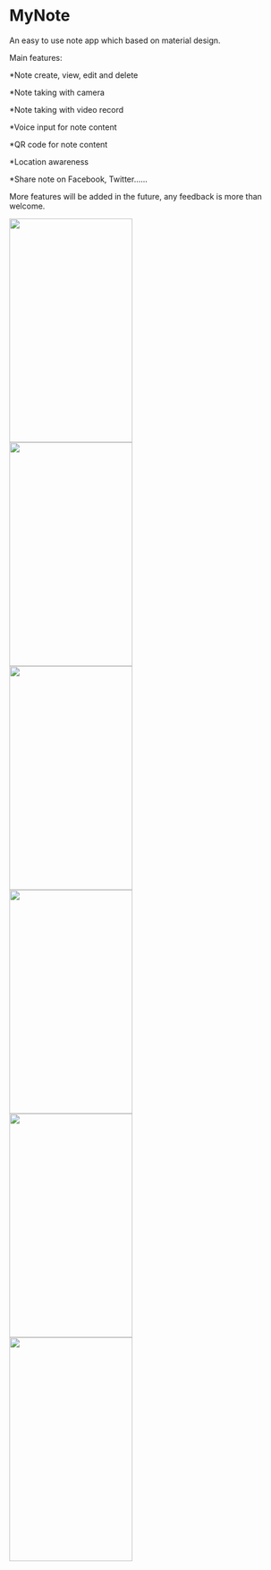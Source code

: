 # MyNote
An easy to use note app which based on material design.

Main features:

  *Note create, view, edit and delete

  *Note taking with camera

  *Note taking with video record

  *Voice input for note content

  *QR code for note content

  *Location awareness

  *Share note on Facebook, Twitter......

More features will be added in the future, any feedback is more than welcome.
<br>

<a href="url"><img src="https://cloud.githubusercontent.com/assets/11439385/11343262/1fbc81f8-9203-11e5-94c5-6dffb04576bc.png"  height="400" width="220" ></a><br>
<a href="url"><img src="https://cloud.githubusercontent.com/assets/11439385/11343263/1fbc639e-9203-11e5-8135-3113d7712259.png"  height="400" width="220" ></a><br>
<a href="url"><img src="https://cloud.githubusercontent.com/assets/11439385/11343261/1fbc657e-9203-11e5-8938-dab1c181bbaf.png"  height="400" width="220" ></a><br>
<a href="url"><img src="https://cloud.githubusercontent.com/assets/11439385/11343265/1fbd8b02-9203-11e5-8568-8dd629de786e.png"  height="400" width="220" ></a><br>
<a href="url"><img src="https://cloud.githubusercontent.com/assets/11439385/11343264/1fbcc1b8-9203-11e5-809b-0793609aab60.png"  height="400" width="220" ></a><br>
<a href="url"><img src="https://cloud.githubusercontent.com/assets/11439385/11343266/1fbdb99c-9203-11e5-8c6e-38a9e10abba7.png"  height="400" width="220" ></a><br>

